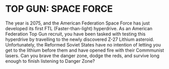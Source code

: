 # TOP GUN: SPACE FORCE
The year is 2075, and the American Federation Space Force has just developed its first FTL (Faster-than-light) hyperdrive.
As an American Federation Top Gun recruit, you have been tasked with testing this hyperdrive by travelling to the newly discovered Z-27 Lithium asteroid. 
Unfortunately, the Reformed Soviet States have no intention of letting you get to the lithium before them and have opened fire with their Commmunist lasers.
Can you brave the danger zone, dodge the reds, and survive long enough to finish listening to Danger Zone?
